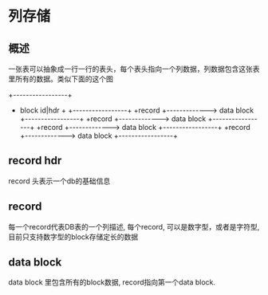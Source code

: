 # 列存储
## 概述
一张表可以抽象成一行一行的表头，每个表头指向一个列数据，列数据包含这张表里所有的数据。类似下面的这个图

+-----------------+
+  block id|hdr   +
+-----------------+
+record           +-------------> data block
+-----------------+
+record           +-------------> data block
+-----------------+
+record           +-------------> data block
+-----------------+
+record           +-------------> data block
+-----------------+

## record hdr
record 头表示一个db的基础信息

## record
每一个record代表DB表的一个列描述, 每个record, 可以是数字型，或者是字符型, 
目前只支持数字型的block存储定长的数据

## data block
data block 里包含所有的block数据, record指向第一个data block.
